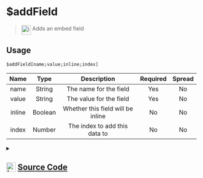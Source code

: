 # $addField
> <img align="top" src="https://upload.wikimedia.org/wikipedia/commons/thumb/e/e4/Infobox_info_icon.svg/160px-Infobox_info_icon.svg.png?20150409153300" alt="image" width="25" height="auto"> Adds an embed field
## Usage
```
$addField[name;value;inline;index]
```
| Name | Type | Description | Required | Spread
| :---: | :---: | :---: | :---: | :---: |
name | String | The name for the field | Yes | No
value | String | The value for the field | Yes | No
inline | Boolean | Whether this field will be inline | No | No
index | Number | The index to add this data to | No | No
<details>
<summary>
    
## <img align="top" src="https://cdn4.iconfinder.com/data/icons/iconsimple-logotypes/512/github-512.png" alt="image" width="25" height="auto">  [Source Code](https://github.com/tryforge/ForgeScript-V2/blob/main/src/native/addField.ts)
    
</summary>
    
```ts
import { EmbedField } from "discord.js"
import { ArgType, NativeFunction, Return } from "../structures"

export default new NativeFunction({
    name: "$addField",
    version: "1.0.0",
    description: "Adds an embed field",
    unwrap: true,
    args: [
        {
            name: "name",
            description: "The name for the field",
            required: true,
            type: ArgType.String,
            rest: false
        },
        {
            name: "value",
            description: "The value for the field",
            required: true,
            type: ArgType.String,
            rest: false
        },
        {
            name: "inline",
            description: "Whether this field will be inline",
            type: ArgType.Boolean,
            rest: false
        },
        {
            name: "index",
            description: "The index to add this data to",
            rest: false,
            type: ArgType.Number
        }
    ],
    brackets: true,
    execute(ctx, [ name, value, inline, index ]) {
        ctx.container.embed((index ?? 0)).addFields({
            name,
            value,
            inline: inline ?? false
        })

        return Return.success()
    },
})
```
    
</details>